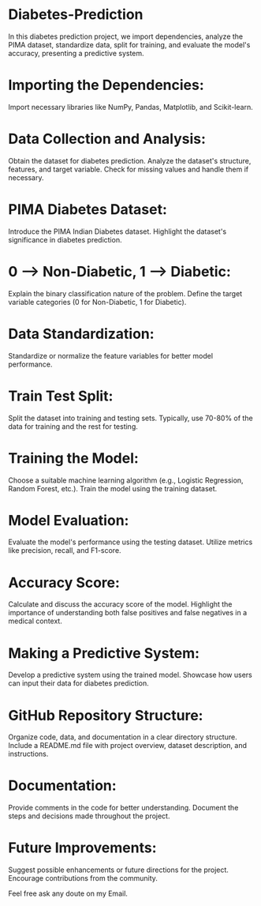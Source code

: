 # Diabetes-Prediction
In this diabetes prediction project, we import dependencies, analyze the PIMA dataset, standardize data, split for training, and evaluate the model's accuracy, presenting a predictive system.
# Importing the Dependencies:

Import necessary libraries like NumPy, Pandas, Matplotlib, and Scikit-learn.
# Data Collection and Analysis:

Obtain the dataset for diabetes prediction.
Analyze the dataset's structure, features, and target variable.
Check for missing values and handle them if necessary.
# PIMA Diabetes Dataset:

Introduce the PIMA Indian Diabetes dataset.
Highlight the dataset's significance in diabetes prediction.
# 0 --> Non-Diabetic, 1 --> Diabetic:

Explain the binary classification nature of the problem.
Define the target variable categories (0 for Non-Diabetic, 1 for Diabetic).
# Data Standardization:

Standardize or normalize the feature variables for better model performance.
# Train Test Split:

Split the dataset into training and testing sets.
Typically, use 70-80% of the data for training and the rest for testing.
# Training the Model:

Choose a suitable machine learning algorithm (e.g., Logistic Regression, Random Forest, etc.).
Train the model using the training dataset.
# Model Evaluation:

Evaluate the model's performance using the testing dataset.
Utilize metrics like precision, recall, and F1-score.
# Accuracy Score:

Calculate and discuss the accuracy score of the model.
Highlight the importance of understanding both false positives and false negatives in a medical context.
# Making a Predictive System:

Develop a predictive system using the trained model.
Showcase how users can input their data for diabetes prediction.
# GitHub Repository Structure:

Organize code, data, and documentation in a clear directory structure.
Include a README.md file with project overview, dataset description, and instructions.
# Documentation:

Provide comments in the code for better understanding.
Document the steps and decisions made throughout the project.
# Future Improvements:

Suggest possible enhancements or future directions for the project.
Encourage contributions from the community.


Feel free ask any doute on my Email. 
